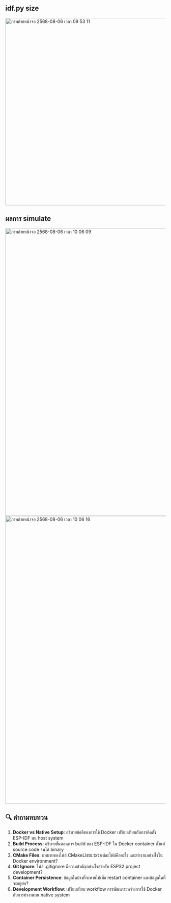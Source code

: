 ## idf.py size
<img width="1006" height="586" alt="ภาพถ่ายหน้าจอ 2568-08-06 เวลา 09 53 11" src="https://github.com/user-attachments/assets/375d683d-277c-453a-bac1-0465fccef3a4" />

## ผลการ simulate
<img width="1440" height="900" alt="ภาพถ่ายหน้าจอ 2568-08-06 เวลา 10 06 09" src="https://github.com/user-attachments/assets/ee564bf1-a76b-4d7e-85a2-fa3f4cfae9d1" />
<img width="1440" height="900" alt="ภาพถ่ายหน้าจอ 2568-08-06 เวลา 10 06 16" src="https://github.com/user-attachments/assets/9c06e06c-0507-4e13-8775-b2901058369d" />

## 🔍 คำถามทบทวน

1. **Docker vs Native Setup**: อธิบายข้อดีของการใช้ Docker เปรียบเทียบกับการติดตั้ง ESP-IDF บน host system
2. **Build Process**: อธิบายขั้นตอนการ build ของ ESP-IDF ใน Docker container ตั้งแต่ source code จนได้ binary
3. **CMake Files**: บทบาทของไฟล์ CMakeLists.txt แต่ละไฟล์คืออะไร และทำงานอย่างไรใน Docker environment?
4. **Git Ignore**: ไฟล์ .gitignore มีความสำคัญอย่างไรสำหรับ ESP32 project development?
5. **Container Persistence**: ข้อมูลใดบ้างที่จะหายไปเมื่อ restart container และข้อมูลใดที่จะอยู่ต่อ?
6. **Development Workflow**: เปรียบเทียบ workflow การพัฒนาระหว่างการใช้ Docker กับการทำงานบน native system
